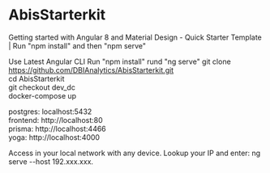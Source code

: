 # AbisStarterkit
Getting started with Angular 8 and Material Design - Quick Starter Template | Run "npm install" and then "npm serve"

Use Latest Angular CLI
Run "npm install"
rund "ng serve"
git clone https://github.com/DBIAnalytics/AbisStarterkit.git    
cd AbisStarterkit  
git checkout dev_dc  
docker-compose up  

postgres: localhost:5432  
frontend: http://localhost:80  
prisma: http://localhost:4466  
yoga: http://localhost:4000  


Access in your local network with any device. Lookup your IP and enter: ng serve --host 192.xxx.xxx.
